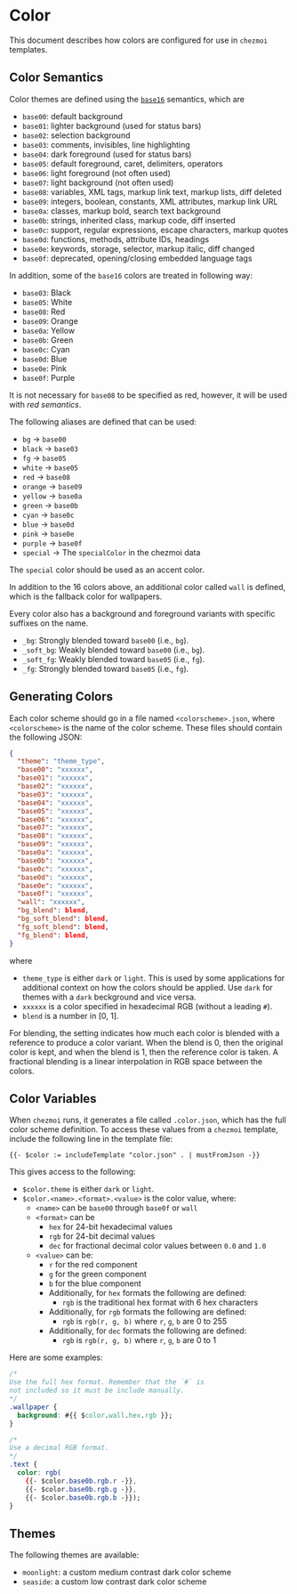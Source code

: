 # Color

This document describes how colors are configured for use in `chezmoi`
templates.



## Color Semantics

Color themes are defined using the
[`base16`](https://github.com/chriskempson/base16) semantics, which are

- `base00`: default background
- `base01`: lighter background (used for status bars)
- `base02`: selection background
- `base03`: comments, invisibles, line highlighting
- `base04`: dark foreground (used for status bars)
- `base05`: default foreground, caret, delimiters, operators
- `base06`: light foreground (not often used)
- `base07`: light background (not often used)
- `base08`: variables, XML tags, markup link text, markup lists, diff deleted
- `base09`: integers, boolean, constants, XML attributes, markup link URL
- `base0a`: classes, markup bold, search text background
- `base0b`: strings, inherited class, markup code, diff inserted
- `base0c`: support, regular expressions, escape characters, markup quotes
- `base0d`: functions, methods, attribute IDs, headings
- `base0e`: keywords, storage, selector, markup italic, diff changed
- `base0f`: deprecated, opening/closing embedded language tags

In addition, some of the `base16` colors are treated in following way:

- `base03`: Black
- `base05`: White
- `base08`: Red
- `base09`: Orange
- `base0a`: Yellow
- `base0b`: Green
- `base0c`: Cyan
- `base0d`: Blue
- `base0e`: Pink
- `base0f`: Purple

It is not necessary for `base08` to be specified as red, however, it will be
used with _red semantics_.

The following aliases are defined that can be used:

- `bg` → `base00`
- `black` → `base03`
- `fg` → `base05`
- `white` → `base05`
- `red` → `base08`
- `orange` → `base09`
- `yellow` → `base0a`
- `green` → `base0b`
- `cyan` → `base0c`
- `blue` → `base0d`
- `pink` → `base0e`
- `purple` → `base0f`
- `special` → The `specialColor` in the chezmoi data

The `special` color should be used as an accent color.

In addition to the 16 colors above, an additional color called `wall` is
defined, which is the fallback color for wallpapers.

Every color also has a background and foreground variants with specific suffixes on the name.

- `_bg`: Strongly blended toward `base00` (i.e., `bg`).
- `_soft_bg`: Weakly blended toward `base00` (i.e., `bg`).
- `_soft_fg`: Weakly blended toward `base05` (i.e., `fg`).
- `_fg`: Strongly blended toward `base05` (i.e., `fg`).



## Generating Colors

Each color scheme should go in a file named `<colorscheme>.json`, where
`<colorscheme>` is the name of the color scheme. These files should contain the
following JSON:

```json
{
  "theme": "theme_type",
  "base00": "xxxxxx",
  "base01": "xxxxxx",
  "base02": "xxxxxx",
  "base03": "xxxxxx",
  "base04": "xxxxxx",
  "base05": "xxxxxx",
  "base06": "xxxxxx",
  "base07": "xxxxxx",
  "base08": "xxxxxx",
  "base09": "xxxxxx",
  "base0a": "xxxxxx",
  "base0b": "xxxxxx",
  "base0c": "xxxxxx",
  "base0d": "xxxxxx",
  "base0e": "xxxxxx",
  "base0f": "xxxxxx",
  "wall": "xxxxxx",
  "bg_blend": blend,
  "bg_soft_blend": blend,
  "fg_soft_blend": blend,
  "fg_blend": blend,
}
```

where

- `theme_type` is either `dark` or `light`. This is used by some applications
  for additional context on how the colors should be applied. Use `dark` for
  themes with a `dark` beckground and vice versa.
- `xxxxxx` is a color specified in hexadecimal RGB (without a leading `#`).
- `blend` is a number in [0, 1].

For blending, the setting indicates how much each color is blended with a
reference to produce a color variant. When the blend is 0, then the original
color is kept, and when the blend is 1, then the reference color is taken. A
fractional blending is a linear interpolation in RGB space between the colors.



## Color Variables

When `chezmoi` runs, it generates a file called `.color.json`, which has the
full color scheme definition. To access these values from a `chezmoi` template,
include the following line in the template file:

```
{{- $color := includeTemplate "color.json" . | mustFromJson -}}
```

This gives access to the following:

- `$color.theme` is either `dark` or `light`.
- `$color.<name>.<format>.<value>` is the color value, where:
  - `<name>` can be `base00` through `base0f` or `wall`
  - `<format>` can be
    - `hex` for 24-bit hexadecimal values
    - `rgb` for 24-bit decimal values
    - `dec` for fractional decimal color values between `0.0` and `1.0`
  - `<value>` can be:
    - `r` for the red component
    - `g` for the green component
    - `b` for the blue component
    - Additionally, for `hex` formats the following are defined:
      - `rgb` is the traditional hex format with 6 hex characters
    - Additionally, for `rgb` formats the following are defined:
      - `rgb` is `rgb(r, g, b)` where `r`, `g`, `b` are 0 to 255
    - Additionally, for `dec` formats the following are defined:
      - `rgb` is `rgb(r, g, b)` where `r`, `g`, `b` are 0 to 1

Here are some examples:

```css
/*
Use the full hex format. Remember that the `#` is
not included so it must be include manually.
*/
.wallpaper {
  background: #{{ $color.wall.hex.rgb }};
}

/*
Use a decimal RGB format.
*/
.text {
  color: rgb(
    {{- $color.base0b.rgb.r -}},
    {{- $color.base0b.rgb.g -}},
    {{- $color.base0b.rgb.b -}});
}
```

## Themes

The following themes are available:

- `moonlight`: a custom medium contrast dark color scheme
- `seaside`: a custom low contrast dark color scheme

